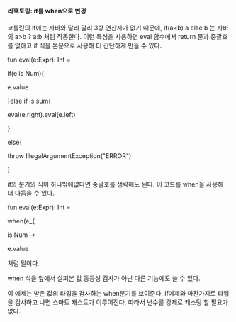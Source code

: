 #### 리팩토링: if를 when으로 변경

 코틀린의 if에는 자바와 달리 달리 3항 연산자가 없기 때문에, if(a<b) a else b 는 자바의 a>b ? a:b 처럼 작동한다. 이런 특성을 사용하면 eval 함수에서 return 문과 중괄호를 없애고 if 식을 본문으로 사용해 더 간단하게 만들 수 있다.

fun eval(e:Expr): Int = 

if(e is Num){

e.value

}else if is sum{

eval(e.right).eval(e.left)

}

else{

throw IllegalArgumentException("ERROR")

}



if의 분기의 식이 하나밖에없다면 중괄호를 생략해도 된다. 이 코드를 when을 사용해 더 다듬을 수 있다.

fun eval(e:Expr): Int = 

when(e_{

is Num ->

e.value

처럼 말이다.

when 식을 앞에서 살펴본 값 동등성 검사가 아닌 다른 기능에도 쓸 수 있다.

이 예제는 받은 값의 타입을 검사하는 when분기를 보여준다, if예제와 마찬가지로 타입을 검사하고 나면 스마트 캐스트가 이루어진다. 따라서 변수를 강제로 캐스팅 할 필요가 없다.


